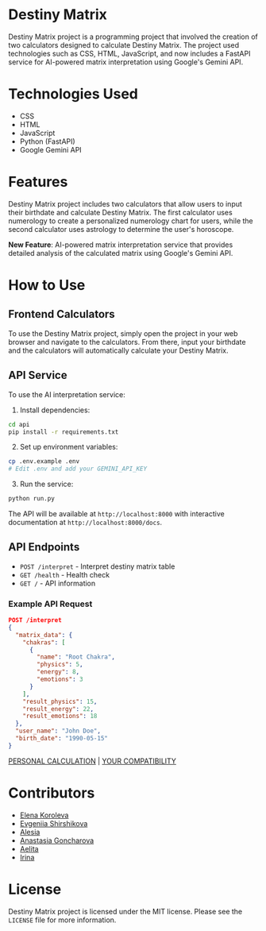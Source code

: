# Destiny Matrix

Destiny Matrix project is a programming project that involved the creation of two calculators designed to calculate Destiny Matrix. The project used technologies such as CSS, HTML, JavaScript, and now includes a FastAPI service for AI-powered matrix interpretation using Google's Gemini API.

# Technologies Used

- CSS
- HTML
- JavaScript
- Python (FastAPI)
- Google Gemini API

# Features

Destiny Matrix project includes two calculators that allow users to input their birthdate and calculate Destiny Matrix. The first calculator uses numerology to create a personalized numerology chart for users, while the second calculator uses astrology to determine the user's horoscope.

**New Feature**: AI-powered matrix interpretation service that provides detailed analysis of the calculated matrix using Google's Gemini API.

# How to Use

## Frontend Calculators
To use the Destiny Matrix project, simply open the project in your web browser and navigate to the calculators. From there, input your birthdate and the calculators will automatically calculate your Destiny Matrix.

## API Service
To use the AI interpretation service:

1. Install dependencies:
```bash
cd api
pip install -r requirements.txt
```

2. Set up environment variables:
```bash
cp .env.example .env
# Edit .env and add your GEMINI_API_KEY
```

3. Run the service:
```bash
python run.py
```

The API will be available at `http://localhost:8000` with interactive documentation at `http://localhost:8000/docs`.

## API Endpoints

- `POST /interpret` - Interpret destiny matrix table
- `GET /health` - Health check
- `GET /` - API information

### Example API Request

```json
POST /interpret
{
  "matrix_data": {
    "chakras": [
      {
        "name": "Root Chakra",
        "physics": 5,
        "energy": 8,
        "emotions": 3
      }
    ],
    "result_physics": 15,
    "result_energy": 22,
    "result_emotions": 18
  },
  "user_name": "John Doe",
  "birth_date": "1990-05-15"
}
```

[PERSONAL CALCULATION](https://destinymatrix.netlify.app/) |
[YOUR COMPATIBILITY](https://compatibilitymatrix.netlify.app/) 

# Contributors

- [Elena Koroleva](https://github.com/berriestime)
- [Evgeniia Shirshikova](https://github.com/EvgeniiaShirshikova)
- [Alesia](https://github.com/Alesia-15)
- [Anastasia Goncharova](https://github.com/goncharovastacy)
- [Aelita](https://github.com/aelita-dzhafarova)
- [Irina](https://github.com/BarhatovaIrina)

# License

Destiny Matrix project is licensed under the MIT license. Please see the `LICENSE` file for more information.
